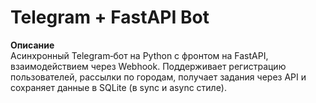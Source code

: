 # Telegram + FastAPI Bot

**Описание**  
Асинхронный Telegram‑бот на Python с фронтом на FastAPI, взаимодействием через Webhook. Поддерживает регистрацию пользователей, рассылки по городам, получает задания через API и сохраняет данные в SQLite (в sync и async стиле).
